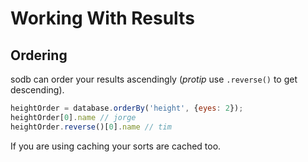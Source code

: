 # Working With Results

## Ordering

sodb can order your results ascendingly (_protip_ use `.reverse()` to get descending).

```javascript
heightOrder = database.orderBy('height', {eyes: 2});
heightOrder[0].name // jorge
heightOrder.reverse()[0].name // tim
```

If you are using caching your sorts are cached too.
